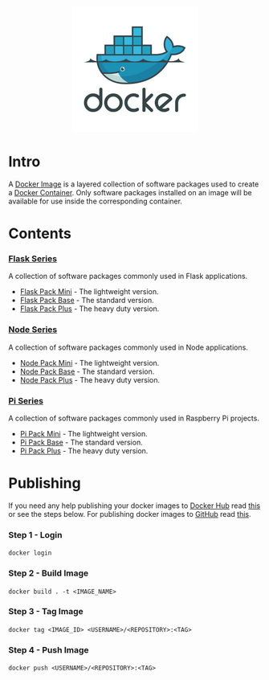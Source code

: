 <p align="center">
    <img width="250" height="250" src="https://raw.githubusercontent.com/jgphilpott/docker-images/master/icon.jpeg">
</p>

# Intro

A [Docker Image](https://docs.docker.com/glossary/#image) is a layered collection of software packages used to create a [Docker Container](https://docs.docker.com/glossary/#container). Only software packages installed on an image will be available for use inside the corresponding container.

# Contents

### [Flask Series](https://hub.docker.com/r/jgphilpott/flask-pack)

A collection of software packages commonly used in Flask applications.

 - [Flask Pack Mini](https://github.com/jgphilpott/docker-images/tree/master/flask-series/flask-pack-mini) - The lightweight version.
 - [Flask Pack Base](https://github.com/jgphilpott/docker-images/tree/master/flask-series/flask-pack-base) - The standard version.
 - [Flask Pack Plus](https://github.com/jgphilpott/docker-images/tree/master/flask-series/flask-pack-plus) - The heavy duty version.

### [Node Series](https://hub.docker.com/r/jgphilpott/node-pack)

A collection of software packages commonly used in Node applications.

 - [Node Pack Mini](https://github.com/jgphilpott/docker-images/tree/master/node-series/node-pack-mini) - The lightweight version.
 - [Node Pack Base](https://github.com/jgphilpott/docker-images/tree/master/node-series/node-pack-base) - The standard version.
 - [Node Pack Plus](https://github.com/jgphilpott/docker-images/tree/master/node-series/node-pack-plus) - The heavy duty version.

### [Pi Series](https://hub.docker.com/r/jgphilpott/pi-pack)

A collection of software packages commonly used in Raspberry Pi projects.

 - [Pi Pack Mini](https://github.com/jgphilpott/docker-images/tree/master/pi-series/pi-pack-mini) - The lightweight version.
 - [Pi Pack Base](https://github.com/jgphilpott/docker-images/tree/master/pi-series/pi-pack-base) - The standard version.
 - [Pi Pack Plus](https://github.com/jgphilpott/docker-images/tree/master/pi-series/pi-pack-plus) - The heavy duty version.

# Publishing

If you need any help publishing your docker images to [Docker Hub](https://hub.docker.com) read [this](https://docs.docker.com/docker-hub/repos) or see the steps below. For publishing docker images to [GitHub](https://github.com) read [this](https://docs.github.com/en/packages/working-with-a-github-packages-registry/working-with-the-container-registry).

### Step 1 - Login

`docker login`

### Step 2 - Build Image

`docker build . -t <IMAGE_NAME>`

### Step 3 - Tag Image

`docker tag <IMAGE_ID> <USERNAME>/<REPOSITORY>:<TAG>`

### Step 4 - Push Image

`docker push <USERNAME>/<REPOSITORY>:<TAG>`
